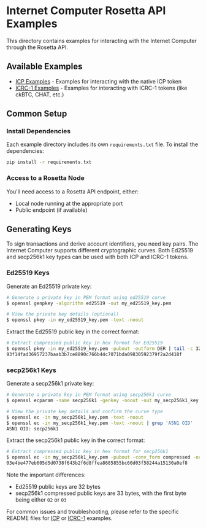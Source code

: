 # Internet Computer Rosetta API Examples

This directory contains examples for interacting with the Internet Computer through the Rosetta API.

## Available Examples

- [ICP Examples](icp/python/README.md) - Examples for interacting with the native ICP token
- [ICRC-1 Examples](icrc1/python/README.md) - Examples for interacting with ICRC-1 tokens (like ckBTC, CHAT, etc.)

## Common Setup

### Install Dependencies

Each example directory includes its own `requirements.txt` file. To install the dependencies:

```sh
pip install -r requirements.txt
```

### Access to a Rosetta Node

You'll need access to a Rosetta API endpoint, either:
- Local node running at the appropriate port
- Public endpoint (if available)

## Generating Keys

To sign transactions and derive account identifiers, you need key pairs. The Internet Computer supports different cryptographic curves. Both Ed25519 and secp256k1 key types can be used with both ICP and ICRC-1 tokens.

### Ed25519 Keys

Generate an Ed25519 private key:

```sh
# Generate a private key in PEM format using ed25519 curve
$ openssl genpkey -algorithm ed25519 -out my_ed25519_key.pem

# View the private key details (optional)
$ openssl pkey -in my_ed25519_key.pem -text -noout
```

Extract the Ed25519 public key in the correct format:

```sh
# Extract compressed public key in hex format for Ed25519
$ openssl pkey -in my_ed25519_key.pem -pubout -outform DER | tail -c 32 | xxd -p -c 32
93f14fad36957237baab3b7ce8890c766b44c7071bda09830592379f2a2d418f
```

### secp256k1 Keys

Generate a secp256k1 private key:

```sh
# Generate a private key in PEM format using secp256k1 curve
$ openssl ecparam -name secp256k1 -genkey -noout -out my_secp256k1_key.pem

# View the private key details and confirm the curve type
$ openssl ec -in my_secp256k1_key.pem -text -noout
$ openssl ec -in my_secp256k1_key.pem -text -noout | grep 'ASN1 OID'
ASN1 OID: secp256k1
```

Extract the secp256k1 public key in the correct format:

```sh
# Extract compressed public key in hex format for secp256k1
$ openssl ec -in my_secp256k1_key.pem -pubout -conv_form compressed -outform DER | tail -c 33 | xxd -p -c 33
03e4be477eb605d5d0738f643b2f6d8ffea8685855bc60d03f58244a15130a0ef8
```

Note the important differences:
- Ed25519 public keys are 32 bytes
- secp256k1 compressed public keys are 33 bytes, with the first byte being either `02` or `03`

For common issues and troubleshooting, please refer to the specific README files for [ICP](icp/python/README.md#common-issues) or [ICRC-1](icrc1/python/README.md#common-issues) examples. 